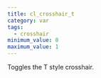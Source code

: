 ```yaml
---
title: cl_crosshair_t
category: var
tags:
  - crosshair
minimum_value: 0
maximum_value: 1
---
```


Toggles the T style crosshair.